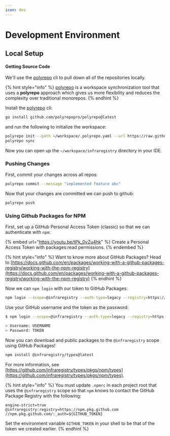 ```yaml
---
icon: dev
---
```


# Development Environment

## Local Setup

#### Getting Source Code

We'll use the [polyrepo](https://github.com/polyrepopro/polyrepo) cli to pull down all of the repositories locally.

{% hint style="info" %}
[polyrepo](https://github.com/polyrepopro/polyrepo) is a workspace synchronization tool that uses a **polyrepo** approach which gives us more flexibility and reduces the complexity over traditional monorepos.
{% endhint %}

Install the [polyrepo](https://github.com/polyrepopro/polyrepo) cli:

```bash
go install github.com/polyrepopro/polyrepo@latest
```

and run the following to initialize the workspace:

```bash
polyrepo init --path ~/workspace/.polyrepo.yaml --url https://raw.githubusercontent.com/infraregistry/workspace/refs/heads/main/.polyrepo.yaml?token=GHSAT0AAAAAACW3AGD6HULOTO5U5DEAPF2IZYCVW2Q 
polyrepo sync
```

Now you can open up the `~/workspace/infraregistry` directory in your IDE.

### Pushing Changes

First, commit your changes across all repos:

```bash
polyrepo commit --message "implemented feature abc"
```

Now that your changes are committed we can push to github:

```bash
polyrepo push
```

### Using Github Packages for NPM

First, set up a GitHub Personal Access Token (classic) so that we can authenticate with `npm`:

{% embed url="https://youtu.be/tPk_0vZu4hk" %}
Create a Personal Access Token with packages:read permissions.
{% endembed %}

{% hint style="info" %}
Want to know more about GitHub Packages? Head to [https://docs.github.com/en/packages/working-with-a-github-packages-registry/working-with-the-npm-registry](https://docs.github.com/en/packages/working-with-a-github-packages-registry/working-with-the-npm-registry)
{% endhint %}

Now we can `npm login` with our token to GitHub Packages:

```bash
npm login --scope=@infraregistry --auth-type=legacy --registry=https://npm.pkg.github.com
```

Use your GitHub username and the token as the password:

```bash
$ npm login --scope=@infraregistry --auth-type=legacy --registry=https://npm.pkg.github.com

> Username: USERNAME
> Password: TOKEN
```

Now you can download and public packages to the `@infraregistry` scope using GitHub Packages!

```bash
npm install @infraregistry/types@latest
```

For more information, see [https://github.com/infraregistry/types/pkgs/npm/types](https://github.com/infraregistry/types/pkgs/npm/types).

{% hint style="info" %}
You must update `.npmrc` in each project root that uses the `@infraregistry` scope so that `npm` knows to contact the GitHub Package Registry with the following:

```properties
engine-strict=true
@infraregistry:registry=https://npm.pkg.github.com
//npm.pkg.github.com/:_auth=${GITHUB_TOKEN}
```

Set the environment variable `GITHUB_TOKEN` in your shell to be that of the token we created earlier.
{% endhint %}

